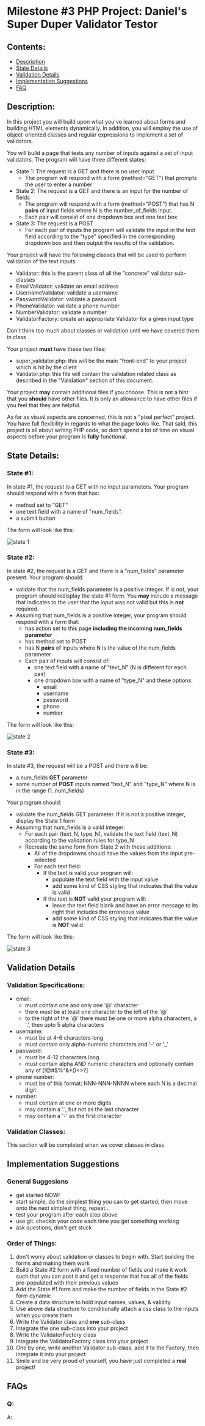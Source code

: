 # Milestone #3 PHP Project: Daniel's Super Duper Validator Testor

## Contents:
- [Description](#description)
- [State Details](#state-details)
- [Validation Details](#validation-details)
- [Implementation Suggestions](#implementation)
- [FAQ](#faq)

<a id="description"></a>
## Description:
In this project you will build upon what you've learned about forms and building HTML elements dynamically. In
addition, you will employ the use of object-oriented classes and regular expressions to implement a set of validators.

You will build a page that tests any number of inputs against a set of input validators. The program will have
three different states:
- State 1: The request is a GET and there is no user input
  - The program will respond with a form (method="GET") that prompts the user to enter a number
- State 2: The request is a GET and there is an input for the number of fields
  - The program will respond with a form (method="POST") that has N **pairs** of input fields where N is
  the number_of_fields input.
  - Each pair will consist of one dropdown box and one text box
- State 3: The request is a POST
  - For each pair of inputs the program will validate the input in the text field according to the "type" specified in the corresponding dropdown box and then output the results of the validation.

Your project will have the following classes that will be used to perform validation of the text inputs:
- Validator: this is the parent class of all the "concrete" validator sub-classes
- EmailValidator: validate an email address
- UsernameValidator: validate a username
- PasswordValidator: validate a password
- PhoneValidator: validate a phone number
- NumberValidator: validate a number
- ValidatorFactory: create an appropriate Validator for a given input type

Don't think too much about classes or validation until we have covered them in class

Your project **must** have these two files:
- super_validator.php: this will be the main "front-end" to your project which is hit by the client
- Validator.php: this file will contain the validation related class as described in the "Validation" section of this document.

Your project **may** contain additional files if you choose. This is not a hint that you **should** have other files. It is only an allowance to have other files if you feel that they are helpful.

As far as visual aspects are concerned, this is not a "pixel perfect" project. You have full flexibility in regards to what the page looks like. That said, this project is all about writing PHP code, so don't spend a lot of time on visual aspects before your program is **fully** functional.

<a id="state-details"></a>  
## State Details:
### State #1:
In state #1, the request is a GET with no input parameters. Your program should respond  with a form that has:
- method set to "GET"
- one text field with a name of "num_fields".
- a submit button

The form will look like this:

![state 1](image01.png)

### State #2:
In state #2, the request is a GET and there is a "num_fields" parameter present. Your program should:
- validate that the num_fields parameter is a positive integer. If is not, your program should redisplay the state #1 form. You **may** include a message that indicates to the user that the input was not valid but this is **not** required.
- Assuming that num_fields is a positive integer, your program should respond with a form that:
  - has action set to this page **including the incoming num_fields parameter**
  - has method set to POST
  - has N **pairs** of inputs where N is the value of the num_fields parameter
  - Each pair of inputs will consist of:
    - one text field with a name of "text_N" (N is different for each pair)
    - one dropdown box with a name of "type_N" and these options:
      - email
      - username
      - password
      - phone
      - number

The form will look like this:

![state 2](image00.png)

### State #3:

In state #3, the request will be a POST and there will be:
- a num_fields **GET** parameter
- some number of **POST** inputs named "text_N" and "type_N" where N is in the range (1..num_fields)

Your program should:
- validate the num_fields GET parameter. If it is not a positive integer, display the State 1 form
- Assuming that num_fields is a valid integer:
  - For each pair (text_N, type_N), validate the text field (text_N) according to the validation rules for type_N
  - Recreate the same form from State 2 with these additions:
    - All of the dropdowns should have the values from the input pre-selected
    - For each text field:
      - If the text is valid your program will:
        - populate the text field with the input value
        - add some kind of CSS styling that indicates that the value is valid
      - If the text is **NOT** valid your program will: 
        - leave the text field blank and have an error message to its right that includes the erroneous value
        - add some kind of CSS styling that indicates that the value is **NOT** valid

The form will look like this:

![state 3](image02.png)

<a id="validation-details"></a>
## Validation Details
### Validation Specifications:
- email:
  - must contain one and only one '@' character
  - there must be at least one character to the left of the '@'
  - to the right of the '@' there must be one or more alpha characters, a '.', then upto 5 alpha characters
- username:
  - must be at 4-6 characters long
  - must contain only alpha-numeric characters and '-' or '_'
- password:
  - must be 4-12 characters long
  - must contain alpha AND numeric characters and optionally contain any of [!@#$%^&*()<>?]
- phone number:
  - must be of this format: NNN-NNN-NNNN where each N is a decimal digit
- number:
  - must contain at one or more digits
  - may contain a '.', but not as the last character
  - may contain a '-' as the first character

### Validation Classes:
This section will be completed when we cover classes in class

<a id="implementation"></a>
## Implementation Suggestions

### General Suggesions
- get started NOW!
- start simple, do the simplest thing you can to get started, then move onto the next simplest thing, repeat...
- test your program after each step above
- use git. checkin your code each time you get something working
- ask questions, don't get stuck

### Order of Things:
1. don't worry about validation or classes to begin with. Start building the forms and making them work
2. Build a State #2 form with a fixed number of fields and make it work such that you can post it and get a response that has all of the fields pre-populated with their previous values
3. Add the State #1 form and make the number of fields in the State #2 form dynamic
4. Create a data structure to hold input names, values, & validity
5. Use above data structure to conditionally attach a css class to the inputs when you create them
6. Write the Validator class and **one** sub-class
7. Integrate the one sub-class into your project
8. Write the ValidatorFactory class
9. Integrate the ValidatorFactory class into your project
10. One by one, write another Validator sub-class, add it to the Factory, then integrate it into your project
11. Smile and be very proud of yourself, you have just completed a **real** project!
      
<a id="faq"></a>
## FAQs
### Q:
A:
